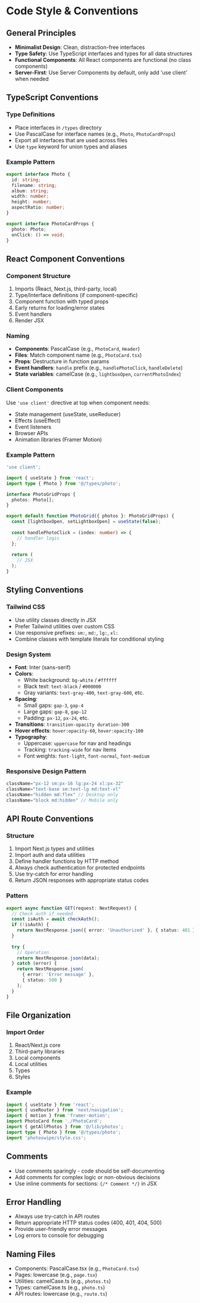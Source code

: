 # Code Style & Conventions

## General Principles
- **Minimalist Design**: Clean, distraction-free interfaces
- **Type Safety**: Use TypeScript interfaces and types for all data structures
- **Functional Components**: All React components are functional (no class components)
- **Server-First**: Use Server Components by default, only add 'use client' when needed

## TypeScript Conventions

### Type Definitions
- Place interfaces in `/types` directory
- Use PascalCase for interface names (e.g., `Photo`, `PhotoCardProps`)
- Export all interfaces that are used across files
- Use `type` keyword for union types and aliases

### Example Pattern
```typescript
export interface Photo {
  id: string;
  filename: string;
  album: string;
  width: number;
  height: number;
  aspectRatio: number;
}

export interface PhotoCardProps {
  photo: Photo;
  onClick: () => void;
}
```

## React Component Conventions

### Component Structure
1. Imports (React, Next.js, third-party, local)
2. Type/Interface definitions (if component-specific)
3. Component function with typed props
4. Early returns for loading/error states
5. Event handlers
6. Render JSX

### Naming
- **Components**: PascalCase (e.g., `PhotoCard`, `Header`)
- **Files**: Match component name (e.g., `PhotoCard.tsx`)
- **Props**: Destructure in function params
- **Event handlers**: `handle` prefix (e.g., `handlePhotoClick`, `handleDelete`)
- **State variables**: camelCase (e.g., `lightboxOpen`, `currentPhotoIndex`)

### Client Components
Use `'use client'` directive at top when component needs:
- State management (useState, useReducer)
- Effects (useEffect)
- Event listeners
- Browser APIs
- Animation libraries (Framer Motion)

### Example Pattern
```typescript
'use client';

import { useState } from 'react';
import type { Photo } from '@/types/photo';

interface PhotoGridProps {
  photos: Photo[];
}

export default function PhotoGrid({ photos }: PhotoGridProps) {
  const [lightboxOpen, setLightboxOpen] = useState(false);
  
  const handlePhotoClick = (index: number) => {
    // handler logic
  };
  
  return (
    // JSX
  );
}
```

## Styling Conventions

### Tailwind CSS
- Use utility classes directly in JSX
- Prefer Tailwind utilities over custom CSS
- Use responsive prefixes: `sm:`, `md:`, `lg:`, `xl:`
- Combine classes with template literals for conditional styling

### Design System
- **Font**: Inter (sans-serif)
- **Colors**: 
  - White background: `bg-white` / `#ffffff`
  - Black text: `text-black` / `#000000`
  - Gray variants: `text-gray-400`, `text-gray-600`, etc.
- **Spacing**: 
  - Small gaps: `gap-3`, `gap-4`
  - Large gaps: `gap-8`, `gap-12`
  - Padding: `px-12`, `px-24`, etc.
- **Transitions**: `transition-opacity duration-300`
- **Hover effects**: `hover:opacity-60`, `hover:opacity-100`
- **Typography**:
  - Uppercase: `uppercase` for nav and headings
  - Tracking: `tracking-wide` for nav items
  - Font weights: `font-light`, `font-normal`, `font-medium`

### Responsive Design Pattern
```typescript
className="px-12 sm:px-16 lg:px-24 xl:px-32"
className="text-base sm:text-lg md:text-xl"
className="hidden md:flex" // Desktop only
className="block md:hidden" // Mobile only
```

## API Route Conventions

### Structure
1. Import Next.js types and utilities
2. Import auth and data utilities
3. Define handler functions by HTTP method
4. Always check authentication for protected endpoints
5. Use try-catch for error handling
6. Return JSON responses with appropriate status codes

### Pattern
```typescript
export async function GET(request: NextRequest) {
  // Check auth if needed
  const isAuth = await checkAuth();
  if (!isAuth) {
    return NextResponse.json({ error: 'Unauthorized' }, { status: 401 });
  }
  
  try {
    // Operation
    return NextResponse.json(data);
  } catch (error) {
    return NextResponse.json(
      { error: 'Error message' },
      { status: 500 }
    );
  }
}
```

## File Organization

### Import Order
1. React/Next.js core
2. Third-party libraries
3. Local components
4. Local utilities
5. Types
6. Styles

### Example
```typescript
import { useState } from 'react';
import { useRouter } from 'next/navigation';
import { motion } from 'framer-motion';
import PhotoCard from './PhotoCard';
import { getAllPhotos } from '@/lib/photos';
import type { Photo } from '@/types/photo';
import 'photoswipe/style.css';
```

## Comments
- Use comments sparingly - code should be self-documenting
- Add comments for complex logic or non-obvious decisions
- Use inline comments for sections: `{/* Comment */}` in JSX

## Error Handling
- Always use try-catch in API routes
- Return appropriate HTTP status codes (400, 401, 404, 500)
- Provide user-friendly error messages
- Log errors to console for debugging

## Naming Files
- Components: PascalCase.tsx (e.g., `PhotoCard.tsx`)
- Pages: lowercase (e.g., `page.tsx`)
- Utilities: camelCase.ts (e.g., `photos.ts`)
- Types: camelCase.ts (e.g., `photo.ts`)
- API routes: lowercase (e.g., `route.ts`)
